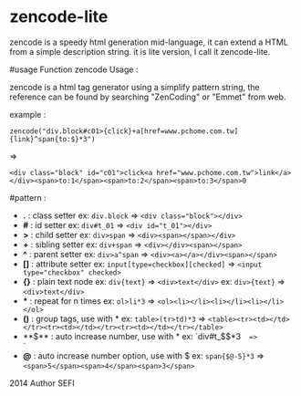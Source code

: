 # zencode-lite
zencode is a speedy html generation mid-language, it can extend a HTML from a simple description string. it is lite version, I call it zencode-lite.

#usage
Function zencode Usage :

 zencode is a html tag generator using a simplify pattern string, the reference can be found by searching "ZenCoding" or "Emmet" from web.

example :

    zencode("div.block#c01>{click}+a[href=www.pchome.com.tw]{link}^span{to:$}*3")
=>

    <div class="block" id="c01">click<a href="www.pchome.com.tw">link</a></div><span>to:1</span><span>to:2</span><span>to:3</span>0

#pattern :
-  **.** : class setter                                ex: `div.block`    => `<div class="block"></div>`
-  **#** : id setter                                   ex: `div#t_01`     => `<div id="t_01"></div>`
-  **>** : child setter                                ex: `div>span`     => `<div><span></span></div>`
-  **+** : sibling setter                              ex: `div+span`     => `<div></div><span></span>`
-  **^** : parent setter                               ex: `div>a^span`   => `<div><a></a></div><span></span>`
-  **[]** : attribute setter                           ex: `input[type=checkbox][checked]`
                                                                   => `<input type="checkbox" checked>`
-  **{}** : plain text node                            ex: `div{text}`    => `<div>text</div>`
                                                  ex: `div>{text}`   => `<div>text</div>`
-  __*__ : repeat for n times                          ex: `ol>li*3`      => `<ol><li></li><li></li><li></li></ol>`
-  **()** : group tags, use with *                     ex: `table>(tr>td)*3`
                                                                   => `<table><tr><td></td></tr><tr><td></td></tr><tr><td></td></tr></table>`
-  **$** : auto increase number, use with *            ex: `div#t_$$*3`   => `<div id="t_01"></div><div id="t_02"></div><div id="t_03"></div>`
-  **@** : auto increase number option, use with $     ex: `span{$@-5}*3` => `<span>5</span><span>4</span><span>3</span>`

  2014 Author SEFI
